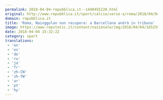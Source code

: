 ```yaml
---
permalink: 2018-04-04-repubblica.it--1440455220.html
original: http://www.repubblica.it/sport/calcio/serie-a/roma/2018/04/04/news/roma_nainggolan_non_recupera_a_barcellona_andra_in_tribuna-192963589/?rss
domain: repubblica.it
title: 'Roma, Nainggolan non recupera: a Barcellona andrà in tribuna'
image: https://www.repstatic.it/content/nazionale/img/2018/04/04/165259584-70d9b932-cc34-4233-9781-8ef76f7cc034.jpg
date: 2018-04-04 15:32:22
category: sport
translations: 
 - 'en'
 - 'es'
 - 'de'
 - 'ru'
 - 'ja'
 - 'fr'
 - 'zh-CN'
 - 'zh-TW'
 - 'ar'
 - 'pt'
 - 'hy'
---
```


